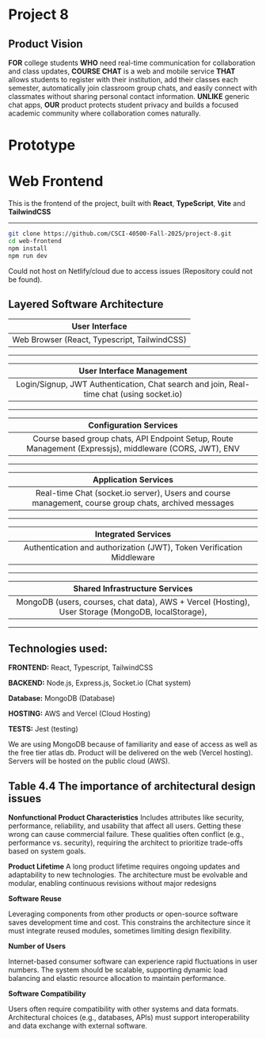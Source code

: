 # Project 8

## Product Vision

**FOR** college students **WHO** need real-time communication for collaboration and class updates, **COURSE CHAT** is a web and mobile service **THAT** allows students to register with their institution, add their classes each semester, automatically join classroom group chats, and easily connect with classmates without sharing personal contact information. **UNLIKE** generic chat apps, **OUR** product protects student privacy and builds a focused academic community where collaboration comes naturally.

# Prototype

# Web Frontend

This is the frontend of the project, built with **React**, **TypeScript**, **Vite** and **TailwindCSS**

---

```bash
git clone https://github.com/CSCI-40500-Fall-2025/project-8.git
cd web-frontend
npm install
npm run dev
```

Could not host on Netlify/cloud due to access issues (Repository could not be found).

## Layered Software Architecture

|                User Interface                |
| :------------------------------------------: |
| Web Browser (React, Typescript, TailwindCSS) |

---

|                                User Interface Management                                 |
| :--------------------------------------------------------------------------------------: |
| Login/Signup, JWT Authentication, Chat search and join, Real-time chat (using socket.io) |

---

|                                         Configuration Services                                          |
| :-----------------------------------------------------------------------------------------------------: |
| Course based group chats, API Endpoint Setup, Route Management (Expressjs), middleware (CORS, JWT), ENV |

---

|                                         Application Services                                          |
| :---------------------------------------------------------------------------------------------------: |
| Real-time Chat (socket.io server), Users and course management, course group chats, archived messages |

---

|                          Integrated Services                          |
| :-------------------------------------------------------------------: |
| Authentication and authorization (JWT), Token Verification Middleware |

---

|                                   Shared Infrastructure Services                                   |
| :------------------------------------------------------------------------------------------------: |
| MongoDB (users, courses, chat data), AWS + Vercel (Hosting), User Storage (MongoDB, localStorage), |

---

## Technologies used:

**FRONTEND:**
React, Typescript, TailwindCSS

**BACKEND:**
Node.js, Express.js, Socket.io (Chat system)

**Database:**
MongoDB (Database)

**HOSTING:**
AWS and Vercel (Cloud Hosting)

**TESTS:**
Jest (testing)

We are using MongoDB because of familiarity and ease of access as well as the free tier atlas db. Product will be delivered on the web (Vercel hosting). Servers will be hosted on the public cloud (AWS).

## Table 4.4 The importance of architectural design issues
**Nonfunctional Product Characteristics**
Includes attributes like security, performance, reliability, and usability that affect all users. Getting these wrong can cause commercial failure.  These qualities often conflict (e.g., performance vs. security), requiring the architect to prioritize trade-offs based on system goals.

**Product Lifetime**
A long product lifetime requires ongoing updates and adaptability to new technologies. The architecture must be evolvable and modular, enabling continuous revisions without major redesigns

**Software Reuse**

Leveraging components from other products or open-source software saves development time and cost.  This constrains the architecture since it must integrate reused modules, sometimes limiting design flexibility.

**Number of Users**

Internet-based consumer software can experience rapid fluctuations in user numbers.  The system should be scalable, supporting dynamic load balancing and elastic resource allocation to maintain performance.

**Software Compatibility**

Users often require compatibility with other systems and data formats.  Architectural choices (e.g., databases, APIs) must support interoperability and data exchange with external software.

